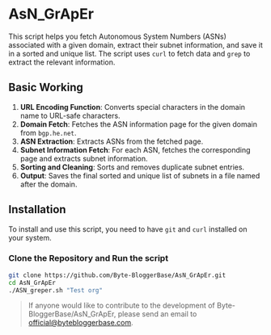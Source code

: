 # AsN_GrApEr

This script helps you fetch Autonomous System Numbers (ASNs) associated with a given domain, extract their subnet information, and save it in a sorted and unique list. The script uses `curl` to fetch data and `grep` to extract the relevant information.

## Basic Working

1. **URL Encoding Function**: Converts special characters in the domain name to URL-safe characters.
2. **Domain Fetch**: Fetches the ASN information page for the given domain from `bgp.he.net`.
3. **ASN Extraction**: Extracts ASNs from the fetched page.
4. **Subnet Information Fetch**: For each ASN, fetches the corresponding page and extracts subnet information.
5. **Sorting and Cleaning**: Sorts and removes duplicate subnet entries.
6. **Output**: Saves the final sorted and unique list of subnets in a file named after the domain.

## Installation

To install and use this script, you need to have `git` and `curl` installed on your system.

### Clone the Repository and Run the script

```bash
git clone https://github.com/Byte-BloggerBase/AsN_GrApEr.git
cd AsN_GrApEr
./ASN_greper.sh "Test org"
```

 > If anyone would like to contribute to the development of Byte-BloggerBase/AsN_GrApEr, please send an email to official@bytebloggerbase.com.
